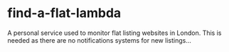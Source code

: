 # find-a-flat-lambda
A personal service used to monitor flat listing websites in London. This is needed as there are no notifications systems for new listings...
